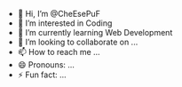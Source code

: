 - 👋 Hi, I’m @CheEsePuF
- 👀 I’m interested in Coding
- 🌱 I’m currently learning Web Development
- 💞️ I’m looking to collaborate on ...
- 📫 How to reach me ...
- 😄 Pronouns: ...
- ⚡ Fun fact: ...

<!---
CheEsePuF/CheEsePuF is a ✨ special ✨ repository because its `README.md` (this file) appears on your GitHub profile.
You can click the Preview link to take a look at your changes.
--->
